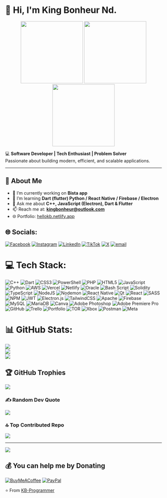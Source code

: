 # 👋 Hi, I'm King Bonheur Nd.


<p align="center">
  <img src="https://media.giphy.com/media/v1.Y2lkPWVjZjA1ZTQ3MTE4OGljdnJmeGY0cmF5NjEydXk2aHBwemhlbWF4ZWk5MWsxZ2lweCZlcD12MV9zdGlja2Vyc19zZWFyY2gmY3Q9cw/H7NY2KgHRyRxQ1wZu0/giphy.gif" width="200" />
  <img src="https://media.giphy.com/media/v1.Y2lkPTc5MGI3NjExeDVocnczdW1ubXh2dWZpdGkycHAyM2lwcGp3eGg3ZmN0YWdncnE2cyZlcD12MV9zdGlja2Vyc19zZWFyY2gmY3Q9cw/juua9i2c2fA0AIp2iq/giphy.gif" width="200" />
  <img src="https://media.giphy.com/media/v1.Y2lkPWVjZjA1ZTQ3MTE4OGljdnJmeGY0cmF5NjEydXk2aHBwemhlbWF4ZWk5MWsxZ2lweCZlcD12MV9zdGlja2Vyc19zZWFyY2gmY3Q9cw/lOgu1OnjYF2GHBfRU4/giphy.gif" width="200" />
</p>

💻 **Software Developer | Tech Enthusiast | Problem Solver**  
Passionate about building modern, efficient, and scalable applications.  

---

## 🚀 About Me
- 🔭 I’m currently working on **Bista app**
- 🌱 I’m learning **Dart (flutter) Python / React Native / Firebase / Electron**
- 💬 Ask me about **C++, JavaScript (Electron), Dart & Flutter**
- 📫 Reach me at: **kingbonheur@outlook.com**
- 🌐 Portfolio: [hellokb.netlify.app](https://hellokb.netlify.app)


## 🌐 Socials:
[![Facebook](https://img.shields.io/badge/Facebook-%231877F2.svg?logo=Facebook&logoColor=white)](https://facebook.com/Bonheur+King) [![Instagram](https://img.shields.io/badge/Instagram-%23E4405F.svg?logo=Instagram&logoColor=white)](https://instagram.com/king_bonheur_) [![LinkedIn](https://img.shields.io/badge/LinkedIn-%230077B5.svg?logo=linkedin&logoColor=white)](https://linkedin.com/in/king-bonheur-ndayizeye) [![TikTok](https://img.shields.io/badge/TikTok-%23000000.svg?logo=TikTok&logoColor=white)](https://tiktok.com/@@let_ghostsay) [![X](https://img.shields.io/badge/X-black.svg?logo=X&logoColor=white)](https://x.com/@king_bonheur_) [![email](https://img.shields.io/badge/Email-D14836?logo=gmail&logoColor=white)](mailto:kingbonheur02@gmail.com) 

# 💻 Tech Stack:
![C++](https://img.shields.io/badge/c++-%2300599C.svg?style=for-the-badge&logo=c%2B%2B&logoColor=white) ![Dart](https://img.shields.io/badge/dart-%230175C2.svg?style=for-the-badge&logo=dart&logoColor=white) ![CSS3](https://img.shields.io/badge/css3-%231572B6.svg?style=for-the-badge&logo=css3&logoColor=white) ![PowerShell](https://img.shields.io/badge/PowerShell-%235391FE.svg?style=for-the-badge&logo=powershell&logoColor=white) ![PHP](https://img.shields.io/badge/php-%23777BB4.svg?style=for-the-badge&logo=php&logoColor=white) ![HTML5](https://img.shields.io/badge/html5-%23E34F26.svg?style=for-the-badge&logo=html5&logoColor=white) ![JavaScript](https://img.shields.io/badge/javascript-%23323330.svg?style=for-the-badge&logo=javascript&logoColor=%23F7DF1E) ![Python](https://img.shields.io/badge/python-3670A0?style=for-the-badge&logo=python&logoColor=ffdd54) ![AWS](https://img.shields.io/badge/AWS-%23FF9900.svg?style=for-the-badge&logo=amazon-aws&logoColor=white) ![Vercel](https://img.shields.io/badge/vercel-%23000000.svg?style=for-the-badge&logo=vercel&logoColor=white) ![Netlify](https://img.shields.io/badge/netlify-%23000000.svg?style=for-the-badge&logo=netlify&logoColor=#00C7B7) ![Oracle](https://img.shields.io/badge/Oracle-F80000?style=for-the-badge&logo=oracle&logoColor=white) ![Bash Script](https://img.shields.io/badge/bash_script-%23121011.svg?style=for-the-badge&logo=gnu-bash&logoColor=white) ![Solidity](https://img.shields.io/badge/Solidity-%23363636.svg?style=for-the-badge&logo=solidity&logoColor=white) ![TypeScript](https://img.shields.io/badge/typescript-%23007ACC.svg?style=for-the-badge&logo=typescript&logoColor=white) ![NodeJS](https://img.shields.io/badge/node.js-6DA55F?style=for-the-badge&logo=node.js&logoColor=white) ![Nodemon](https://img.shields.io/badge/NODEMON-%23323330.svg?style=for-the-badge&logo=nodemon&logoColor=%BBDEAD) ![React Native](https://img.shields.io/badge/react_native-%2320232a.svg?style=for-the-badge&logo=react&logoColor=%2361DAFB) ![Qt](https://img.shields.io/badge/Qt-%23217346.svg?style=for-the-badge&logo=Qt&logoColor=white) ![React](https://img.shields.io/badge/react-%2320232a.svg?style=for-the-badge&logo=react&logoColor=%2361DAFB) ![SASS](https://img.shields.io/badge/SASS-hotpink.svg?style=for-the-badge&logo=SASS&logoColor=white) ![NPM](https://img.shields.io/badge/NPM-%23CB3837.svg?style=for-the-badge&logo=npm&logoColor=white) ![JWT](https://img.shields.io/badge/JWT-black?style=for-the-badge&logo=JSON%20web%20tokens) ![Electron.js](https://img.shields.io/badge/Electron-191970?style=for-the-badge&logo=Electron&logoColor=white) ![TailwindCSS](https://img.shields.io/badge/tailwindcss-%2338B2AC.svg?style=for-the-badge&logo=tailwind-css&logoColor=white) ![Apache](https://img.shields.io/badge/apache-%23D42029.svg?style=for-the-badge&logo=apache&logoColor=white) ![Firebase](https://img.shields.io/badge/firebase-a08021?style=for-the-badge&logo=firebase&logoColor=ffcd34) ![MySQL](https://img.shields.io/badge/mysql-4479A1.svg?style=for-the-badge&logo=mysql&logoColor=white) ![MariaDB](https://img.shields.io/badge/MariaDB-003545?style=for-the-badge&logo=mariadb&logoColor=white) ![Canva](https://img.shields.io/badge/Canva-%2300C4CC.svg?style=for-the-badge&logo=Canva&logoColor=white) ![Adobe Photoshop](https://img.shields.io/badge/adobe%20photoshop-%2331A8FF.svg?style=for-the-badge&logo=adobe%20photoshop&logoColor=white) ![Adobe Premiere Pro](https://img.shields.io/badge/Adobe%20Premiere%20Pro-9999FF.svg?style=for-the-badge&logo=Adobe%20Premiere%20Pro&logoColor=white) ![GitHub](https://img.shields.io/badge/github-%23121011.svg?style=for-the-badge&logo=github&logoColor=white) ![Trello](https://img.shields.io/badge/Trello-%23026AA7.svg?style=for-the-badge&logo=Trello&logoColor=white) ![Portfolio](https://img.shields.io/badge/Portfolio-%23000000.svg?style=for-the-badge&logo=firefox&logoColor=#FF7139) ![TOR](https://img.shields.io/badge/tor-%237E4798.svg?style=for-the-badge&logo=tor-project&logoColor=white) ![Xbox](https://img.shields.io/badge/xbox-%23107C10.svg?style=for-the-badge&logo=xbox&logoColor=white) ![Postman](https://img.shields.io/badge/Postman-FF6C37?style=for-the-badge&logo=postman&logoColor=white) ![Meta](https://img.shields.io/badge/Meta-%230467DF.svg?style=for-the-badge&logo=Meta&logoColor=white)
# 📊 GitHub Stats:
![](https://github-readme-stats.vercel.app/api?username=KB-Programmer&theme=dark&hide_border=false&include_all_commits=false&count_private=false)<br/>
![](https://nirzak-streak-stats.vercel.app/?user=KB-Programmer&theme=dark&hide_border=false)<br/>
![](https://github-readme-stats.vercel.app/api/top-langs/?username=KB-Programmer&theme=dark&hide_border=false&include_all_commits=false&count_private=false&layout=compact)

## 🏆 GitHub Trophies
![](https://github-profile-trophy.vercel.app/?username=KB-Programmer&theme=radical&no-frame=false&no-bg=false&margin-w=4)

### ✍️ Random Dev Quote
![](https://quotes-github-readme.vercel.app/api?type=horizontal&theme=radical)

### 🔝 Top Contributed Repo
![](https://github-contributor-stats.vercel.app/api?username=KB-Programmer&limit=5&theme=dark&combine_all_yearly_contributions=true)

---
[![](https://visitcount.itsvg.in/api?id=KB-Programmer&icon=4&color=1)](https://visitcount.itsvg.in)

  ## 💰 You can help me by Donating
  [![BuyMeACoffee](https://img.shields.io/badge/Buy%20Me%20a%20Coffee-ffdd00?style=for-the-badge&logo=buy-me-a-coffee&logoColor=black)](https://buymeacoffee.com/kbdeveloper) [![PayPal](https://img.shields.io/badge/PayPal-00457C?style=for-the-badge&logo=paypal&logoColor=white)](https://paypal.me/kingbonheur02@gmail.com) 

  
<!-- Proudly created with GPRM ( https://gprm.itsvg.in ) -->


⭐️ From [KB-Programmer](https://github.com/KB-Programmer)

